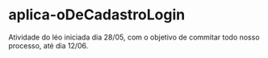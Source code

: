 # aplica-oDeCadastroLogin
Atividade do léo iniciada dia 28/05, com o objetivo de commitar todo nosso processo, até dia 12/06.
